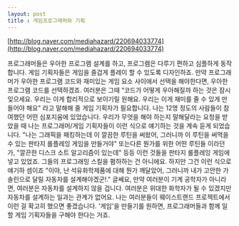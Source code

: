 ```yaml
---
layout: post
title : 게임프로그래머와 기획
---
```


[http://blog.naver.com/mediahazard/220694033774](http://blog.naver.com/mediahazard/220694033774)


프로그래머들은 우아한 프로그램 설계를 하고, 프로그램은 다루기 편하고 심플하게 동작합니다. 
게임 기획자들은 게임을 즐겁게 플레이 할 수 있도록 디자인하죠. 만약 프로그래머가 우아한 프로그램 
코드와 재미있는 게임 요소 사이에서 선택을 해야한다면, 우아한 프로그램 코드를 선택하겠죠. 
여러분은 그때 “코드가 어떻게 우아해질까 하는 것은 잠시 잊으세요. 우리는 이게 합리적으로 보이기릴 원해요.
우리는 이게 재미를 줄 수 있게 만들어야 해요" 라고 말해해 줄 게임 기획자가 필요합니다. 
나는 12명 정도의 사람들이 참여했던 어떤 심포지움에 있었습니다. 우리가 무엇을 해야 하는지 말해달라는 
요청을 받았을 때 나는 프로그래머/게임 기획자들이 이런 식으로 얘기하는 것을 계속 듣게 되었습니다. 
"나는 그래픽을 패킹하는데 이 깔끔한 루틴을 써왔어, 그러니까 이 루틴을 써먹을 수 있는 
판타지 롤플레잉 게임을 만들거야" 또는다른 뭔가를 위한 어떤 루틴들 이라던가,
"깔끈한 디스크 소트 알고리즘이 있는데" 등등 이런 것들을 판타지 롤플레잉 게임에 넣고 있었죠.
그들의 프로그래밍 스킬을 폄하하는 건 아니에요.
하지만 그건 이런 식으로 얘기하 셈이죠 "이야, 난 석유화학제품에 대해 뭔가 깨달았어, 그러니까 내가 고안한 
가솔린으로 달릴 자동차를 설계해야겠군!." 글쎄요, 만약 여러분이 기계 공학자가 아니라면, 
여러분은 자동차를 설계하지 않을 겁니다. 여러분은 위대한 화학자가 될 수 있겠지만 자동차를 설계하는 일과는 관계가 없어요. 
나는 여러분들이 웨이스트랜드 프로젝트에서 이런 걸 확고히 했으면 좋겠습니다. '게임'을 만들기를 원하면, 
프로그래머들과 함께 일할 게임 기획자들을 구해야 한다는 거죠.

